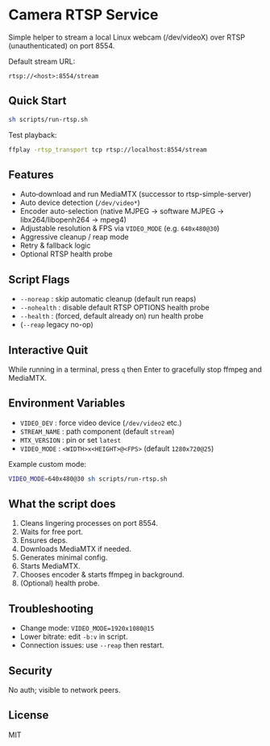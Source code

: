 # Camera RTSP Service

Simple helper to stream a local Linux webcam (/dev/videoX) over RTSP (unauthenticated) on port 8554.

Default stream URL:
```
rtsp://<host>:8554/stream
```

## Quick Start
```sh
sh scripts/run-rtsp.sh
```
Test playback:
```sh
ffplay -rtsp_transport tcp rtsp://localhost:8554/stream
```

## Features
- Auto‑download and run MediaMTX (successor to rtsp-simple-server)
- Auto device detection (`/dev/video*`)
- Encoder auto-selection (native MJPEG → software MJPEG → libx264/libopenh264 → mpeg4)
- Adjustable resolution & FPS via `VIDEO_MODE` (e.g. `640x480@30`)
- Aggressive cleanup / reap mode
- Retry & fallback logic
- Optional RTSP health probe

## Script Flags
- `--noreap` : skip automatic cleanup (default run reaps)
- `--nohealth` : disable default RTSP OPTIONS health probe
- `--health` : (forced, default already on) run health probe
- (`--reap` legacy no-op)

## Interactive Quit
While running in a terminal, press `q` then Enter to gracefully stop ffmpeg and MediaMTX.

## Environment Variables
- `VIDEO_DEV` : force video device (`/dev/video2` etc.)
- `STREAM_NAME` : path component (default `stream`)
- `MTX_VERSION` : pin or set `latest`
- `VIDEO_MODE` : `<WIDTH>x<HEIGHT>@<FPS>` (default `1280x720@25`)

Example custom mode:
```sh
VIDEO_MODE=640x480@30 sh scripts/run-rtsp.sh
```

## What the script does
1. Cleans lingering processes on port 8554.
2. Waits for free port.
3. Ensures deps.
4. Downloads MediaMTX if needed.
5. Generates minimal config.
6. Starts MediaMTX.
7. Chooses encoder & starts ffmpeg in background.
8. (Optional) health probe.

## Troubleshooting
- Change mode: `VIDEO_MODE=1920x1080@15`
- Lower bitrate: edit `-b:v` in script.
- Connection issues: use `--reap` then restart.

## Security
No auth; visible to network peers.

## License
MIT
